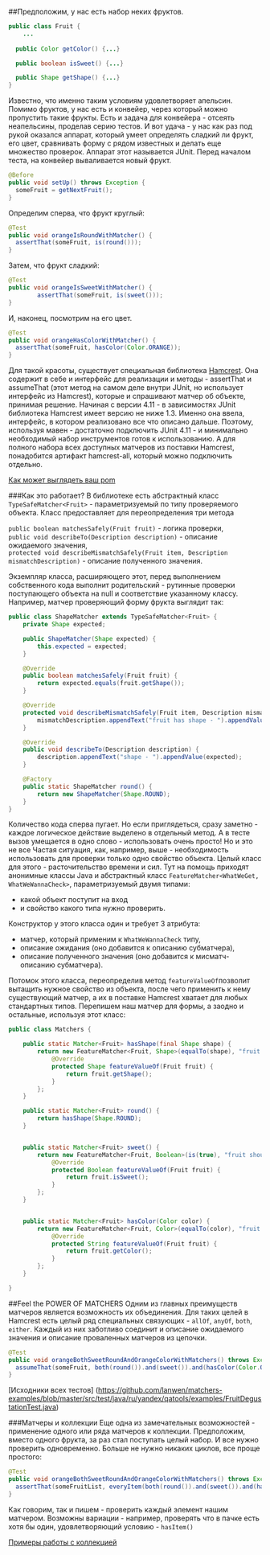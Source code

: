 ##Предположим, 
у нас есть набор неких фруктов.

```java
public class Fruit {
    ...
    
  public Color getColor() {...}

  public boolean isSweet() {...}

  public Shape getShape() {...}
}
```

Известно, что именно таким условиям удовлетворяет апельсин. Помимо фруктов, у нас есть и конвейер, через который можно пропустить такие фрукты.
Есть и задача для конвейера - отсеять неапельсины, проделав серию тестов.
И вот удача - у нас как раз под рукой оказался аппарат, который умеет определять сладкий ли фрукт, его цвет, сравнивать форму с рядом известных и делать еще множество проверок.
Аппарат этот называется JUnit.
Перед началом теста, на конвейер вываливается новый фрукт.

```java
@Before
public void setUp() throws Exception {
  someFruit = getNextFruit();
}
```

Определим сперва, что фрукт круглый:

```java
@Test
public void orangeIsRoundWithMatcher() {
  assertThat(someFruit, is(round()));
}
```

Затем, что фрукт сладкий:

```java
@Test
public void orangeIsSweetWithMatcher() {
        assertThat(someFruit, is(sweet()));
}
```
	
 
И, наконец, посмотрим на его цвет.

```java 
@Test
public void orangeHasColorWithMatcher() {
  assertThat(someFruit, hasColor(Color.ORANGE));
}
```

Для такой красоты, существует специальная библиотека [Hamcrest](http://code.google.com/p/hamcrest/wiki/Tutorial). Она содержит в себе и интерфейс для реализации и методы - assertThat и assumeThat (этот метод на самом деле внутри JUnit, но использует интерфейс из Hamcrest), которые и спрашивают матчер об объекте, принимая решение.
Начиная с версии 4.11 - в зависимостях JUnit библиотека Hamcrest имеет версию не ниже 1.3. Именно она ввела, интерфейс, в котором реализовано все что описано дальше. Поэтому, используя мавен - достаточно подключить JUnit 4.11 - и минимально необходимый набор инструментов готов к использованию. А для полного набора всех доступных матчеров из поставки Hamcrest, понадобится артифакт hamcrest-all, который можно подключить отдельно.

[Как может выглядеть ваш pom](https://github.com/lanwen/matchers-examples/blob/master/pom.xml)



###Как это работает?
В библиотеке есть абстрактный класс ``TypeSafeMatcher<Fruit>`` - параметризуемый по типу проверяемого объекта.
Класс предоставляет для переопределения три метода

``public boolean matchesSafely(Fruit fruit)`` - логика проверки,  
``public void describeTo(Description description)`` - описание ожидаемого значения,  
``protected void describeMismatchSafely(Fruit item, Description mismatchDescription)`` - описание полученного значения.

Экземпляр класса, расширяющего этот, перед выполнением собственного кода выполнит родительский - рутинные проверки поступающего объекта на
null
и соответствие указанному классу.
Например, матчер проверяющий форму фрукта выглядит так:

```java
public class ShapeMatcher extends TypeSafeMatcher<Fruit> {
    private Shape expected;

    public ShapeMatcher(Shape expected) {
        this.expected = expected;
    }

    @Override
    public boolean matchesSafely(Fruit fruit) {
        return expected.equals(fruit.getShape());
    }

    @Override
    protected void describeMismatchSafely(Fruit item, Description mismatchDescription) {
        mismatchDescription.appendText("fruit has shape - ").appendValue(item.getShape());
    }

    @Override
    public void describeTo(Description description) {
        description.appendText("shape - ").appendValue(expected);
    }

    @Factory
    public static ShapeMatcher round() {
        return new ShapeMatcher(Shape.ROUND);
    }
}
```

Количество кода сперва пугает. Но если приглядеться, сразу заметно - каждое логическое действие выделено в отдельный метод. А в тесте вызов умещается в одно слово - использовать очень просто!
Но и это не все
Частая ситуация, как, например, выше - необходимость использовать для проверки только одно свойство объекта. Целый класс для этого - расточительство времени и сил. Тут на помощь приходят анонимные классы Java и абстрактный класс
``FeatureMatcher<WhatWeGet, WhatWeWannaCheck>``, параметризуемый двумя типами:  
- какой объект поступит на вход  
- и свойство какого типа нужно проверить.  

Конструктор у этого класса один и требует 3 атрибута:  
- матчер, который применим к ``WhatWeWannaCheck`` типу,  
- описание ожидания (оно добавится к описанию субматчера),  
- описание полученного значения (оно добавится к мисматч-описанию субматчера).  

Потомок этого класса, переопределив метод ``featureValueOf``позволит вытащить нужное свойство из объекта, после чего применить к нему существующий матчер, а их в поставке Hamcrest хватает для любых стандартных типов.
Перепишем наш матчер для формы, а заодно и остальные, используя этот класс:

```java
public class Matchers {

    public static Matcher<Fruit> hasShape(final Shape shape) {
        return new FeatureMatcher<Fruit, Shape>(equalTo(shape), "fruit has shape - ", "shape -") {
            @Override
            protected Shape featureValueOf(Fruit fruit) {
                return fruit.getShape();
            }
        };
    }

    public static Matcher<Fruit> round() {
        return hasShape(Shape.ROUND);
    }


    public static Matcher<Fruit> sweet() {
        return new FeatureMatcher<Fruit, Boolean>(is(true), "fruit should be sweet", "sweet -") {
            @Override
            protected Boolean featureValueOf(Fruit fruit) {
                return fruit.isSweet();
            }
        };
    }


    public static Matcher<Fruit> hasColor(Color color) {
        return new FeatureMatcher<Fruit, Color>(equalTo(color), "fruit have color - ", "color -") {
            @Override
            protected String featureValueOf(Fruit fruit) {
                return fruit.getColor();
            }
        };
    }

}
```

##Feel the POWER OF MATCHERS
Одним из главных преимуществ матчеров является возможность их объединения. Для таких целей в Hamcrest есть целый ряд специальных связующих - ``allOf``, ``anyOf``, ``both``, ``either``. Каждый из них заботливо соединит и описание ожидаемого значения и описание проваленных матчеров из цепочки.

```java
@Test
public void orangeBothSweetRoundAndOrangeColorWithMatchers() throws Exception {
  assumeThat(someFruit, both(round()).and(sweet()).and(hasColor(Color.ORANGE)));
}
```
  
[Исходники всех тестов] (https://github.com/lanwen/matchers-examples/blob/master/src/test/java/ru/yandex/qatools/examples/FruitDegustationTest.java) 


###Матчеры и коллекции
Еще одна из замечательных возможностей - применение одного или ряда матчеров к коллекции. Предположим, вместо одного фрукта, за раз стал поступать целый набор. И все нужно проверить одновременно. Больше не нужно никаких циклов, все проще простого:

```java
@Test
public void orangeBothSweetRoundAndOrangeColorWithMatchers() throws Exception {
  assertThat(someFruitList, everyItem(both(round()).and(sweet()).and(hasColor(Color.ORANGE))));
}
```
Как говорим, так и пишем - проверить каждый элемент нашим матчером. Возможны вариации - например, проверять что в пачке есть хотя бы один, удовлетворяющий условию -
``hasItem()``

[Примеры работы с коллекцией](https://github.com/lanwen/matchers-examples/blob/master/src/test/java/ru/yandex/qatools/examples/ProductionLineTest.java)
